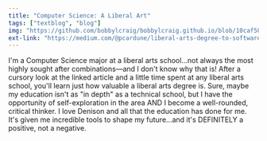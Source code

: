 ```yaml
---
title: "Computer Science: A Liberal Art"
tags: ["textblog", "blog"]
img: "https://github.com/bobbylcraig/bobbylcraig.github.io/blob/10caf5019e8c0a70f58e23518d8cc9122a339a2a/blog/images/LiberalArts.jpeg?raw=true"
ext-link: "https://medium.com/@pcardune/liberal-arts-degree-to-software-industry-f4b694410c41#.zc2nbc9xq"
---
```


I'm a Computer Science major at a liberal arts school...not always the most highly sought after combinations––and I don't know why that is! After a cursory look at the linked article and a little time spent at any liberal arts school, you'll learn just how valuable a liberal arts degree is. Sure, maybe my education isn't as "in depth" as a technical school, but I have the opportunity of self-exploration in the area AND I become a well-rounded, critical thinker. I love Denison and all that the education has done for me. It's given me incredible tools to shape my future...and it's DEFINITELY a positive, not a negative.
